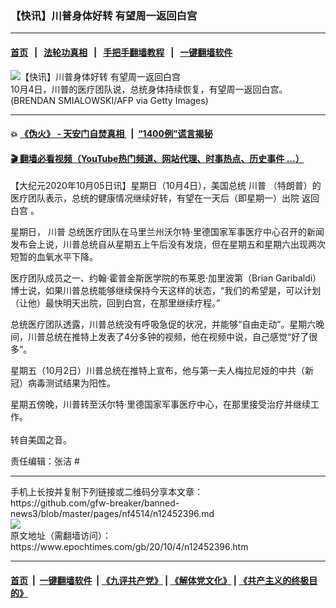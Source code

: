 ### 【快讯】川普身体好转 有望周一返回白宫
------------------------

#### [首页](https://github.com/gfw-breaker/banned-news3/blob/master/README.md) &nbsp;&nbsp;|&nbsp;&nbsp; [法轮功真相](https://github.com/begood0513/basic/blob/master/README.md)  &nbsp;&nbsp;|&nbsp;&nbsp; [手把手翻墙教程](https://github.com/gfw-breaker/guides/wiki)  &nbsp;&nbsp;|&nbsp;&nbsp; [一键翻墙软件](https://github.com/gfw-breaker/nogfw/blob/master/README.md)  



<div><img alt="【快讯】川普身体好转 有望周一返回白宫" class="attachment-djy_600_400 size-djy_600_400 wp-post-image" src="https://i.epochtimes.com/assets/uploads/2020/10/GettyImages-1228890722-600x400.jpg"/>
<div class="caption">
 10月4日，川普的医疗团队说，总统身体持续恢复，有望周一返回白宫。(BRENDAN SMIALOWSKI/AFP via Getty Images)
</div></div><hr/>

#### 💥 [《伪火》 - 天安门自焚真相 ](http://158.247.195.190:10000/videos/blog/weihuo.html)&nbsp; |&nbsp; [“1400例”谎言揭秘  ](http://158.247.195.190:10000/videos/blog/jiexi1400.html)

#### [ 🎬  翻墙必看视频（YouTube热门频道、网站代理、时事热点、历史事件 ...）](https://github.com/gfw-breaker/links/blob/master/banned.md)

<div><p>
 【大纪元2020年10月05日讯】星期日（10月4日），美国总统
 <ok href="https://www.epochtimes.com/gb/tag/%E5%B7%9D%E6%99%AE.html">
  川普
 </ok>
 （特朗普）的医疗团队表示，总统的健康情况继续好转，有望在一天后（即星期一）出院
 <ok href="https://www.epochtimes.com/gb/tag/%E8%BF%94%E5%9B%9E%E7%99%BD%E5%AE%AB.html">
  返回白宫
 </ok>
 。
</p>
<p>
 星期日，
 <ok href="https://www.epochtimes.com/gb/tag/%E5%B7%9D%E6%99%AE.html">
  川普
 </ok>
 总统医疗团队在马里兰州沃尔特·里德国家军事医疗中心召开的新闻发布会上说，川普总统自从星期五上午后没有发烧，但在星期五和星期六出现两次短暂的血氧水平下降。
</p>
<p>
 医疗团队成员之一、约翰·霍普金斯医学院的布莱恩·加里波第（Brian Garibaldi）博士说，如果川普总统能够继续保持今天这样的状态，“我们的希望是，可以计划（让他）最快明天出院，回到白宫，在那里继续疗程。”
</p>
<p>
 总统医疗团队透露，川普总统没有呼吸急促的状况，并能够“自由走动”。星期六晚间，川普总统在推特上发表了4分多钟的视频，他在视频中说，自己感觉“好了很多”。
</p>
<p>
 星期五（10月2日）川普总统在推特上宣布，他与第一夫人梅拉尼娅的中共（新冠）病毒测试结果为阳性。
</p>
<p>
 星期五傍晚，川普转至沃尔特·里德国家军事医疗中心，在那里接受治疗并继续工作。
 <br/>
 <br/>
 转自美国之音。
</p>
<p>
 责任编辑：张洁 #
</p>
</div>
<hr/>
手机上长按并复制下列链接或二维码分享本文章：<br/>
https://github.com/gfw-breaker/banned-news3/blob/master/pages/nf4514/n12452396.md <br/>
<a href='https://github.com/gfw-breaker/banned-news3/blob/master/pages/nf4514/n12452396.md'><img src='https://github.com/gfw-breaker/banned-news3/blob/master/pages/nf4514/n12452396.md.png'/></a> <br/>
原文地址（需翻墙访问）：https://www.epochtimes.com/gb/20/10/4/n12452396.htm


------------------------
#### [首页](https://github.com/gfw-breaker/banned-news3/blob/master/README.md) &nbsp;|&nbsp; [一键翻墙软件](https://github.com/gfw-breaker/nogfw/blob/master/README.md) &nbsp;| [《九评共产党》](https://github.com/gfw-breaker/9ping.md/blob/master/README.md#九评之一评共产党是什么) | [《解体党文化》](https://github.com/gfw-breaker/jtdwh.md/blob/master/README.md) | [《共产主义的终极目的》](https://github.com/gfw-breaker/gczydzjmd.md/blob/master/README.md)


<img src='http://gfw-breaker.win/banned-news3/pages/nf4514/n12452396.md' width='0px' height='0px'/>